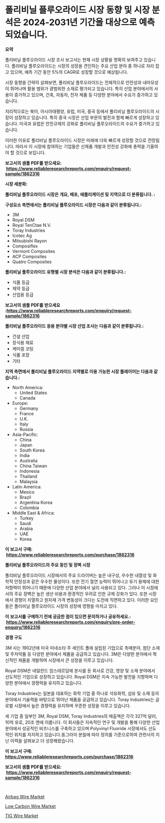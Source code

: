 <p><h1>폴리비닐 플루오라이드 시장 동향 및 시장 분석은 2024-2031년 기간을 대상으로 예측되었습니다.</h1></p><p><strong>요약</strong></p>
<p><p>폴리비닐 플루오라이드 시장 조사 보고서는 현재 시장 상황을 명확히 보여주고 있습니다. 폴리비닐 플루오라이드는 시장의 성장을 견인하는 주요 산업 분야 중 하나로 자리 잡고 있으며, 예측 기간 동안 5%의 CAGR로 성장할 것으로 예상됩니다.</p><p>시장 동향을 간략히 살펴보면, 폴리비닐 플루오라이드는 전체적으로 안전성과 내마모성이 뛰어나며 활용 범위가 광범위한 소재로 평가되고 있습니다. 특히 산업 분야에서의 사용이 증가하고 있으며, 건축, 자동차, 전자 제품 등 다양한 분야에서 수요가 증가하고 있습니다.</p><p>지리적으로는 북미, 아시아태평양, 유럽, 미국, 중국 등에서 폴리비닐 플루오라이드의 시장이 성장하고 있습니다. 특히 중국 시장은 산업 부문의 발전과 함께 빠르게 성장하고 있습니다. 미국과 유럽은 안전규제의 강화로 폴리비닐 플루오라이드의 수요가 증가하고 있습니다.</p><p>이러한 이유로 폴리비닐 플루오라이드 시장은 미래에 더욱 빠르게 성장할 것으로 전망됩니다. 따라서 이 시장에 참여하는 기업들은 신제품 개발과 안전성 강화에 총력을 기울여야 할 것으로 보입니다.</p></p>
<p><strong>보고서의 샘플 PDF를 받으세요: &nbsp;<a href="https://www.reliableresearchreports.com/enquiry/request-sample/1862316">https://www.reliableresearchreports.com/enquiry/request-sample/1862316</a></strong></p>
<p><strong>시장 세분화:</strong></p>
<p><strong> 폴리비닐 플루오라이드 시장은 개요, 배포, 애플리케이션 및 지역으로 더 분류됩니다. :</strong></p>
<p><strong>구성요소 측면에서는 폴리비닐 플루오라이드 시장은 다음과 같이 분류됩니다.:</strong></p>
<p><ul><li>3M</li><li>Royal DSM</li><li>Royal TenCtae N.V.</li><li>Toray Industries</li><li>Icotec Ag</li><li>Mitsubishi Rayon</li><li>Composiflex</li><li>Vermont Composites</li><li>ACP Composites</li><li>Quatro Composites</li></ul></p>
<p><strong> 폴리비닐 플루오라이드 유형별 시장 분석은 다음과 같이 분류됩니다.:</strong></p>
<p><ul><li>식품 등급</li><li>제약 등급</li><li>산업용 등급</li></ul></p>
<p><strong>보고서의 샘플 PDF를 받으세요 :<a href="https://www.reliableresearchreports.com/enquiry/request-sample/1862316">https://www.reliableresearchreports.com/enquiry/request-sample/1862316</a></strong></p>
<p><strong> 폴리비닐 플루오라이드 응용 분야별 시장 산업 조사는 다음과 같이 분류됩니다.:</strong></p>
<p><ul><li>건설 산업</li><li>장식용 재료</li><li>케미컬 코팅</li><li>식품 포장</li><li>기타</li></ul></p>
<p><strong>지역 측면에서 폴리비닐 플루오라이드 지역별로 이용 가능한 시장 플레이어는 다음과 같습니다.:</strong></p>
<p><ul>
    <li>
        North America:
        <ul>
            <li>United States</li>
            <li>Canada</li>
        </ul>
    </li>
    <li>
        Europe:
        <ul>
            <li>Germany</li>
            <li>France</li>
            <li>U.K.</li>
            <li>Italy</li>
            <li>Russia</li>
        </ul>
    </li>
    <li>
        Asia-Pacific:
        <ul>
            <li>China</li>
            <li>Japan</li>
            <li>South Korea</li>
            <li>India</li>
            <li>Australia</li>
            <li>China Taiwan</li>
            <li>Indonesia</li>
            <li>Thailand</li>
            <li>Malaysia</li>
        </ul>
    </li>
    <li>
        Latin America:
        <ul>
            <li>Mexico</li>
            <li>Brazil</li>
            <li>Argentina Korea</li>
            <li>Colombia</li>
        </ul>
    </li>
    <li>
        Middle East & Africa:
        <ul>
            <li>Turkey</li>
            <li>Saudi</li>
            <li>Arabia</li>
            <li>UAE</li>
            <li>Korea</li>
        </ul>
    </li>
    </ul></p>
<p><strong>이 보고서 구매: &nbsp;<a href="https://www.reliableresearchreports.com/purchase/1862316">https://www.reliableresearchreports.com/purchase/1862316</a></strong></p>
<p><strong>폴리비닐 플루오라이드의 주요 동인 및 장벽 시장</strong></p>
<p><p>폴리비닐 플루오라이드 시장에서의 주요 드라이버는 높은 내구성, 우수한 내열성 및 화학적 안정성과 같은 우수한 물성이다. 또한 전기 절연 능력이 뛰어나고 유기 용제에 대한 저항력이 뛰어나기 때문에 다양한 산업 분야에서 널리 사용되고 있다. 그러나 이 시장에서의 주요 장벽은 높은 생산 비용과 환경적인 우려로 인한 규제 강화가 있다. 또한 시장에서 경쟁이 치열하고 원자재 가격 변동성이 크다는 도전에 직면하고 있다. 이러한 요인들은 폴리비닐 플루오라이드 시장의 성장에 영향을 미치고 있다.</p></p>
<p><strong>이 보고서를 구매하기 전에 궁금한 점이 있으면 문의하거나 공유하세요.: &nbsp;<a href="https://www.reliableresearchreports.com/enquiry/pre-order-enquiry/1862316">https://www.reliableresearchreports.com/enquiry/pre-order-enquiry/1862316</a></strong></p>
<p><strong>경쟁 구도</strong></p>
<p><p>3M 사는 1902년에 미국 미네소타 주 세인트 폴에 설립된 기업으로 촉매분야, 첨단 소재 및 주저약품 등 다양한 분야에서 제품을 공급하고 있습니다. 3M은 다양한 분야에서 혁신적인 제품을 개발하여 시장에서 큰 성장을 이루고 있습니다.</p><p>Royal DSM은 네덜란드 암스테르담에 본사를 둔 회사로 건강, 영양 및 소재 분야에서 선도적인 기업으로 성장하고 있습니다. Royal DSM은 지속 가능한 발전을 지향하며 다양한 분야에서 경쟁력을 유지하고 있습니다.</p><p>Toray Industries는 일본을 대표하는 화학 기업 중 하나로 석유화학, 섬유 및 소재 등의 분야에서 기술력을 바탕으로 뛰어난 제품을 공급하고 있습니다. Toray Industries는 글로벌 시장에서 높은 경쟁력을 유지하며 꾸준한 성장을 이루고 있습니다.</p><p>세 기업 중 일부인 3M, Royal DSM, Toray Industries의 매출액은 각각 327억 달러, 10억 유로, 20조 엔에 이릅니다. 이 회사들은 지속적인 연구 및 개발을 통해 다양한 산업 분야에서 성공적인 비즈니스를 구축하고 있으며 Polyvinyl Fluoride 시장에서도 선도적인 위치를 차지하고 있습니다.동그라미 분읝에 따라 정의를 기준으로하여 관련사의 지난 이력을 살펴보고 더 성장해왔습니다.</p></p>
<p><strong>이 보고서 구매: &nbsp; <a href="https://www.reliableresearchreports.com/purchase/1862316">https://www.reliableresearchreports.com/purchase/1862316</a></strong></p>
<p><strong>보고서의 샘플 PDF를 받으세요: &nbsp;<a href="https://www.reliableresearchreports.com/enquiry/request-sample/1862316">https://www.reliableresearchreports.com/enquiry/request-sample/1862316</a></strong><strong></strong></p>
<p>&nbsp;</p>
<p><p><a href="https://github.com/redneck06/Market-Research-Report-List-2/blob/main/airbag-wire-market.md">Airbag Wire Market</a></p><p><a href="https://github.com/peachesmcdowel1/Market-Research-Report-List-1/blob/main/low-carbon-wire-market.md">Low Carbon Wire Market</a></p><p><a href="https://github.com/nicoletavirag/Market-Research-Report-List-2/blob/main/tig-wire-market.md">TIG Wire Market</a></p></p>